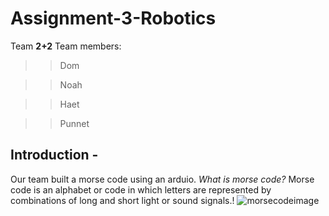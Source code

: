 # Assignment-3-Robotics
Team **2+2**
Team members:
>>    Dom

>>    Noah 

>>    Haet

>>    Punnet 

## Introduction - 

Our team built a morse code using an arduio.
_What is morse code?_
Morse code is an alphabet or code in which letters are represented by combinations of long and short light or sound signals.!
![morsecodeimage](https://gist.github.com/9f7e0615bc61411d5c4989813e12d3be.git)
